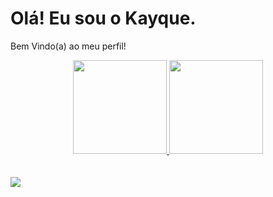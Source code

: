 <h1>Olá! Eu sou o Kayque.</h1>
<p>Bem Vindo(a) ao meu perfil!<p>

<div align="center">
  <a href="https://github.com/KayqueRodrigo">
  <img height="150px"  src="https://github-readme-stats.vercel.app/api?username=KayqueRodrigo&show_icons=true&theme=dark&include_all_commits=true&count_private=true"/>
  <img height="150px"  src="https://github-readme-stats.vercel.app/api/top-langs/?username=KayqueRodrigo&layout=compact&langs_count=7&theme=dark"/>
</div>
<div style="display: inline_block"><br>

</div>

<br> 

<div>
  <a href="https://www.linkedin.com/in/kayquefrans/" target="_blank"><img src="https://img.shields.io/badge/LinkedIn-0077B5?style=for-the-badge&logo=linkedin&logoColor=white" target="_blank"></a>
   
</div>
